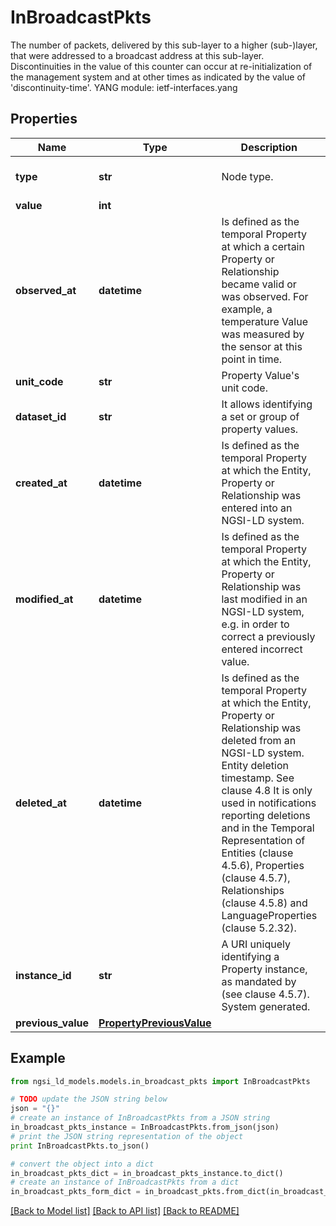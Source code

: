 # InBroadcastPkts

The number of packets, delivered by this sub-layer to a higher (sub-)layer, that were addressed to a broadcast address at this sub-layer.  Discontinuities in the value of this counter can occur at re-initialization of the management system and at other times as indicated by the value of 'discontinuity-time'.  YANG module: ietf-interfaces.yang 

## Properties

Name | Type | Description | Notes
------------ | ------------- | ------------- | -------------
**type** | **str** | Node type.  | [optional] [default to 'Property']
**value** | **int** |  | 
**observed_at** | **datetime** | Is defined as the temporal Property at which a certain Property or Relationship became valid or was observed. For example, a temperature Value was measured by the sensor at this point in time.  | [optional] 
**unit_code** | **str** | Property Value&#39;s unit code.  | [optional] 
**dataset_id** | **str** | It allows identifying a set or group of property values.  | [optional] 
**created_at** | **datetime** | Is defined as the temporal Property at which the Entity, Property or Relationship was entered into an NGSI-LD system.  | [optional] [readonly] 
**modified_at** | **datetime** | Is defined as the temporal Property at which the Entity, Property or Relationship was last modified in an NGSI-LD system, e.g. in order to correct a previously entered incorrect value.  | [optional] [readonly] 
**deleted_at** | **datetime** | Is defined as the temporal Property at which the Entity, Property or Relationship was deleted from an NGSI-LD system.  Entity deletion timestamp. See clause 4.8 It is only used in notifications reporting deletions and in the Temporal Representation of Entities (clause 4.5.6), Properties (clause 4.5.7), Relationships (clause 4.5.8) and LanguageProperties (clause 5.2.32).  | [optional] [readonly] 
**instance_id** | **str** | A URI uniquely identifying a Property instance, as mandated by (see clause 4.5.7). System generated.  | [optional] [readonly] 
**previous_value** | [**PropertyPreviousValue**](PropertyPreviousValue.md) |  | [optional] 

## Example

```python
from ngsi_ld_models.models.in_broadcast_pkts import InBroadcastPkts

# TODO update the JSON string below
json = "{}"
# create an instance of InBroadcastPkts from a JSON string
in_broadcast_pkts_instance = InBroadcastPkts.from_json(json)
# print the JSON string representation of the object
print InBroadcastPkts.to_json()

# convert the object into a dict
in_broadcast_pkts_dict = in_broadcast_pkts_instance.to_dict()
# create an instance of InBroadcastPkts from a dict
in_broadcast_pkts_form_dict = in_broadcast_pkts.from_dict(in_broadcast_pkts_dict)
```
[[Back to Model list]](../README.md#documentation-for-models) [[Back to API list]](../README.md#documentation-for-api-endpoints) [[Back to README]](../README.md)



